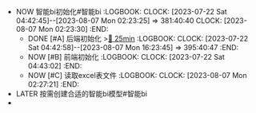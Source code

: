 - NOW 智能bi初始化#智能bi
  :LOGBOOK:
  CLOCK: [2023-07-22 Sat 04:42:45]--[2023-08-07 Mon 02:23:25] =>  381:40:40
  CLOCK: [2023-08-07 Mon 02:23:30]
  :END:
	- DONE [#A] 后端初始化 >[🍅 25min](#agenda-pomo://?t=f-1691389158266-1500)
	  :LOGBOOK:
	  CLOCK: [2023-07-22 Sat 04:42:58]--[2023-08-07 Mon 16:23:45] =>  395:40:47
	  :END:
	- NOW [#B] 前端初始化
	  :LOGBOOK:
	  CLOCK: [2023-07-22 Sat 04:43:02]
	  :END:
	- NOW [#C] 读取excel表文件
	  :LOGBOOK:
	  CLOCK: [2023-08-07 Mon 02:27:21]
	  :END:
- LATER 按需创建合适的智能bi模型#智能bi
-